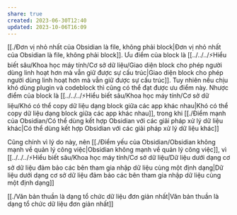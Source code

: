 ```yaml
---
share: true
created: 2023-06-30T12:40
updated: 2023-10-06T16:09
---
```

[[./Đơn vị nhỏ nhất của Obsidian là file, không phải block|Đơn vị nhỏ nhất của Obsidian là file, không phải block]]. Ưu điểm của block là [[../../../⚡Hiểu biết sâu/Khoa học máy tính/Cơ sở dữ liệu/Giao diện block cho phép người dùng linh hoạt hơn mà vẫn giữ được sự cấu trúc|Giao diện block cho phép người dùng linh hoạt hơn mà vẫn giữ được sự cấu trúc]]. Tuy nhiên nếu chịu khó dùng plugin và codeblock thì cũng có thể đạt được ưu điểm này. Nhược điểm của block là [[../../../⚡Hiểu biết sâu/Khoa học máy tính/Cơ sở dữ liệu/Khó có thể copy dữ liệu dạng block giữa các app khác nhau|Khó có thể copy dữ liệu dạng block giữa các app khác nhau]], trong khi [[./Điểm mạnh của Obsidian/Có thể dùng kết hợp Obsidian với các giải pháp xử lý dữ liệu khác|Có thể dùng kết hợp Obsidian với các giải pháp xử lý dữ liệu khác]]

Cũng chính vì lý do này, nên [[./Điểm yếu của Obsidian/Obsidian không mạnh về quản lý công việc|Obsidian không mạnh về quản lý công việc]], vì [[../../../⚡Hiểu biết sâu/Khoa học máy tính/Cơ sở dữ liệu/Dữ liệu dưới dạng cơ sở dữ liệu đảm bảo các bên tham gia nhập dữ liệu cùng một định dạng|Dữ liệu dưới dạng cơ sở dữ liệu đảm bảo các bên tham gia nhập dữ liệu cùng một định dạng]]

[[./Văn bản thuần là dạng tổ chức dữ liệu đơn giản nhất|Văn bản thuần là dạng tổ chức dữ liệu đơn giản nhất]] 
